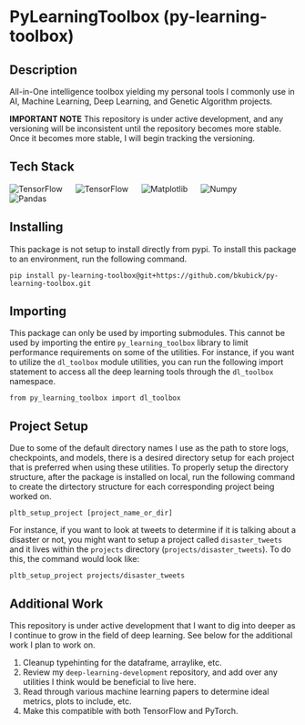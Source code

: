 # PyLearningToolbox (py-learning-toolbox)

## Description
All-in-One intelligence toolbox yielding my personal tools I commonly use in AI, Machine Learning, Deep Learning, and Genetic Algorithm projects.

**IMPORTANT NOTE** This repository is under active development, and any versioning will be inconsistent until the repository becomes more stable. Once it becomes more stable, I will begin tracking the versioning.

## Tech Stack
<img style="padding-right:20px;" align=left alt="TensorFlow" src="https://img.shields.io/badge/python-3670A0?style=for-the-badge&logo=python&logoColor=ffdd54"/>
<img style="padding-right:20px;" alt="TensorFlow" align=left src="https://img.shields.io/badge/TensorFlow-%23FF6F00.svg?style=for-the-badge&logo=TensorFlow&logoColor=white"/>
<img style="padding-right:20px;" alt="Matplotlib" align=left src="https://img.shields.io/badge/Matplotlib-%23ffffff.svg?style=for-the-badge&logo=Matplotlib&logoColor=black)"/>
<img style="padding-right:20px;" alt="Numpy" align=left src="https://img.shields.io/badge/numpy-%23013243.svg?style=for-the-badge&logo=numpy&logoColor=white"/>
<img style="padding-right:20px;" alt="Pandas" src="https://img.shields.io/badge/pandas-%23150458.svg?style=for-the-badge&logo=pandas&logoColor=white"/>

## Installing
This package is not setup to install directly from pypi. To install this package to an environment, run the following command.

```
pip install py-learning-toolbox@git+https://github.com/bkubick/py-learning-toolbox.git
```

## Importing
This package can only be used by importing submodules. This cannot be used by importing the entire `py_learning_toolbox` library to limit performance requirements on some of the utilities. For instance, if you want to utilize the `dl_toolbox` module utilities, you can run the following import statement to access all the deep learning tools through the `dl_toolbox` namespace.

```
from py_learning_toolbox import dl_toolbox
```

## Project Setup
Due to some of the default directory names I use as the path to store logs, checkpoints, and models, there is a desired directory setup for each project that is preferred when using these utilities. To properly setup the directory structure, after the package is installed on local, run the following command to create the dirtectory structure for each corresponding project being worked on.

```
pltb_setup_project [project_name_or_dir]
```

For instance, if you want to look at tweets to determine if it is talking about a disaster or not, you might want to setup a project called `disaster_tweets` and it lives within the `projects` directory (`projects/disaster_tweets`). To do this, the command would look like:

```
pltb_setup_project projects/disaster_tweets
```

## Additional Work
This repository is under active development that I want to dig into deeper as I continue to grow in the field of deep learning. See below for the additional work I plan to work on.

1. Cleanup typehinting for the dataframe, arraylike, etc.
2. Review my `deep-learning-development` repository, and add over any utilities I think would be beneficial to live here.
3. Read through various machine learning papers to determine ideal metrics, plots to include, etc.
4. Make this compatible with both TensorFlow and PyTorch.
